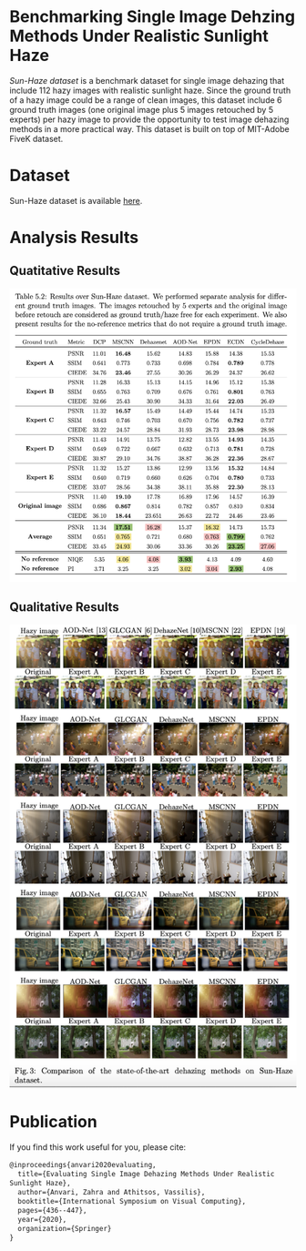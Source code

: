 # Benchmarking Single Image Dehzing Methods Under Realistic Sunlight Haze
*Sun-Haze dataset* is a benchmark dataset for single image dehazing that include 112 hazy images with realistic sunlight haze. Since the ground truth of a hazy image could be a range of clean images, this dataset include 6 ground truth images (one original image plus 5 images retouched by 5 experts) per hazy image to provide the opportunity to test image dehazing methods in a more practical way. This dataset is built on top of MIT-Adobe FiveK dataset.

# Dataset 
Sun-Haze dataset is available [here](https://drive.google.com/file/d/1j4jV03ExUhIPYg-RYhr5mrUCyJwH0cQw/view?usp=sharingg).

# Analysis Results

## Quatitative Results

![alt text](https://github.com/zanvari/sun-haze/blob/main/figs/results.png?raw=true)

## Qualitative Results
![alt text](https://github.com/zanvari/sun-haze/blob/main/figs/results-images.png?raw=true)

# Publication
If you find this work useful for you, please cite:

    @inproceedings{anvari2020evaluating,
      title={Evaluating Single Image Dehazing Methods Under Realistic Sunlight Haze},
      author={Anvari, Zahra and Athitsos, Vassilis},
      booktitle={International Symposium on Visual Computing},
      pages={436--447},
      year={2020},
      organization={Springer}
    }

